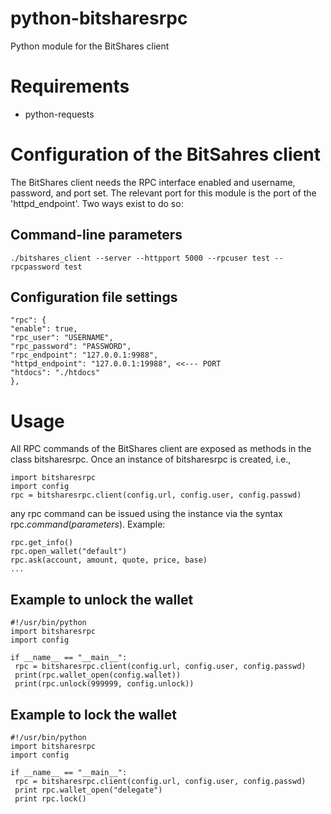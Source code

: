# python-bitsharesrpc
Python module for the BitShares client

# Requirements
* python-requests

# Configuration of the BitSahres client
The BitShares client needs the RPC interface enabled and username, password,
and port set. The relevant port for this module is the port of the
'httpd_endpoint'. Two ways exist to do so:

## Command-line parameters
    ./bitshares_client --server --httpport 5000 --rpcuser test --rpcpassword test

## Configuration file settings
    "rpc": {
	"enable": true,
	"rpc_user": "USERNAME",
	"rpc_password": "PASSWORD",
	"rpc_endpoint": "127.0.0.1:9988",
	"httpd_endpoint": "127.0.0.1:19988", <<--- PORT
	"htdocs": "./htdocs"
    },
    
# Usage
All RPC commands of the BitShares client are exposed as methods in the class
bitsharesrpc. Once an instance of bitsharesrpc is created, i.e.,

    import bitsharesrpc
    import config
    rpc = bitsharesrpc.client(config.url, config.user, config.passwd)

any rpc command can be issued using the instance via the syntax
rpc.*command*(*parameters*). Example:

    rpc.get_info()
    rpc.open_wallet("default")
    rpc.ask(account, amount, quote, price, base)
    ...

## Example to unlock the wallet
    #!/usr/bin/python
    import bitsharesrpc
    import config

    if __name__ == "__main__":
     rpc = bitsharesrpc.client(config.url, config.user, config.passwd)
     print(rpc.wallet_open(config.wallet))
     print(rpc.unlock(999999, config.unlock))

## Example to lock the wallet

    #!/usr/bin/python
    import bitsharesrpc
    import config

    if __name__ == "__main__":
     rpc = bitsharesrpc.client(config.url, config.user, config.passwd)
     print rpc.wallet_open("delegate")
     print rpc.lock()
